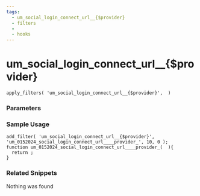 ```yaml
---
tags: 
  - um_social_login_connect_url__{$provider}
  - filters
  - 
  - hooks
---
```

# um\_social\_login\_connect\_url\_\_{$provider}

``` php:no-line-numbers
apply_filters( 'um_social_login_connect_url__{$provider}',  )
```
<div class='hook-sep'></div>

### Parameters

<div class='hook-sep'></div>



### Sample Usage

``` php:no-line-numbers
add_filter( 'um_social_login_connect_url__{$provider}', 'um_0152024_social_login_connect_url____provider_', 10, 0 );
function um_0152024_social_login_connect_url____provider_(  ){
  return ;
}
```
<div class='hook-sep'></div>



### Related Snippets

Nothing was found

